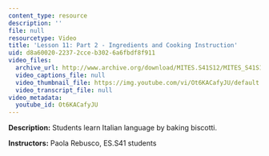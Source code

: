 ```yaml
---
content_type: resource
description: ''
file: null
resourcetype: Video
title: 'Lesson 11: Part 2 - Ingredients and Cooking Instruction'
uid: d8a60020-2237-2cce-b302-6a6fbdf8f911
video_files:
  archive_url: http://www.archive.org/download/MITES.S41S12/MITES_S41S12_Lesson11_Part2_300k.mp4
  video_captions_file: null
  video_thumbnail_file: https://img.youtube.com/vi/Ot6KACafyJU/default.jpg
  video_transcript_file: null
video_metadata:
  youtube_id: Ot6KACafyJU
---
```


**Description:** Students learn Italian language by baking biscotti.

**Instructors:** Paola Rebusco, ES.S41 students